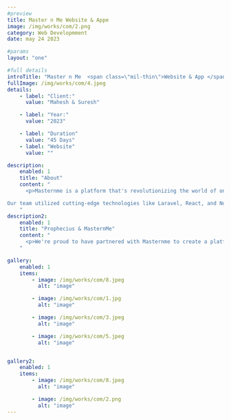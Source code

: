 ```yaml
---
#preview
title: Master n Me Website & Appe
image: /img/works/com/2.png
category: Web Developmment
date: may 24 2023

#params
layout: "one"

#full details
introTitle: "Master n Me  <span class=\"mil-thin\">Website & App </span>"
fullImage: /img/works/com/4.jpeg
details:
    - label: "Client:"
      value: "Mahesh & Suresh"

    - label: "Year:"
      value: "2023"

    - label: "Duration"
      value: "45 Days"
    - label: "Website"
      value: ""

description:
    enabled: 1
    title: "About"
    content: "
      <p>Masternme is a platform that's revolutionizing the world of online education, and we're proud to have played a key role in bringing their vision to life. At Odaa Garaadoo, we were tasked with building a state-of-the-art learning management system that would enable students to access free and paid courses, book consultations with mentors and teachers, and much more.

Our team utilized cutting-edge technologies like Laravel, React, and Node.js to create a platform that's packed with features and functionality. From a robust wallet system to coupon support to mentor and coach consultations, Masternme's platform offers everything that students and educators need to excel in the world of online learning.</p>
    "
description2:
    enabled: 1
    title: "Prophecius & MasternMe"
    content: "
      <p>We're proud to have partnered with Masternme to create a platform that's intuitive, easy to use, and packed with innovative features. Whether you're a student looking to expand your knowledge or an educator seeking to connect with learners around the world, Masternme's platform is the perfect place to achieve your goals. And at Odaa Garaadoo, we're committed to continuing to push the boundaries of what's possible in the world of web development, app development, and digital marketing.</p>
    "

gallery: 
    enabled: 1
    items:
        - image: /img/works/com/8.jpeg
          alt: "image"

        - image: /img/works/com/1.jpg
          alt: "image"

        - image: /img/works/com/3.jpeg
          alt: "image"

        - image: /img/works/com/5.jpeg
          alt: "image"


gallery2: 
    enabled: 1
    items:
        - image: /img/works/com/8.jpeg
          alt: "image"

        - image: /img/works/com/2.png
          alt: "image"
---
```

